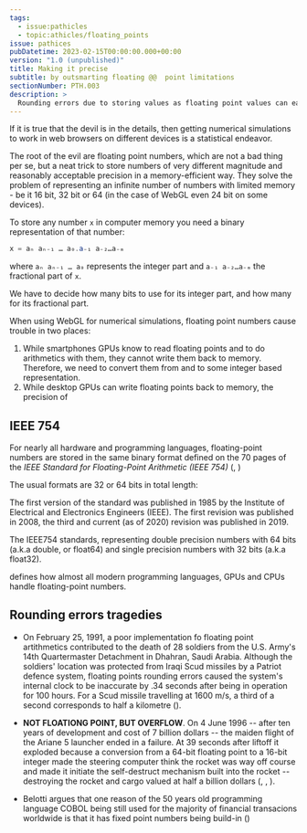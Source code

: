 ```yaml
---
tags:
  - issue:pathicles
  - topic:athicles/floating_points
issue: pathices
pubDatetime: 2023-02-15T00:00:00.000+00:00
version: "1.0 (unpublished)"
title: Making it precise
subtitle: by outsmarting floating @@  point limitations
sectionNumber: PTH.003
description: >
  Rounding errors due to storing values as floating point values can easily get out of hand, particular care is required if you can only safely assume 16 bit precision.
---
```


If it is true that the devil is in the details, then getting numerical simulations to work in web browsers on different devices is a statistical endeavor.

The root of the evil are floating point numbers, which are not a bad thing per se, but a neat trick to store numbers of very different magnitude and reasonably acceptable precision in a memory-efficient way. They solve the problem of representing an infinite number of numbers with limited memory - be it 16 bit, 32 bit or 64 (in the case of WebGL even 24 bit on some devices).

<div class="level1">

To store any number `x` in computer memory you need a binary representation of that number:

```glsl
x = aₙ aₙ₋₁ … a₀.a₋₁ a₋₂…a₋ₘ

```

where `aₙ aₙ₋₁ … a₀` represents the integer part and `a₋₁ a₋₂…a₋ₘ` the fractional part of `x`.

We have to decide how many bits to use for its integer part, and how many for its fractional part.

</div>

When using WebGL for numerical simulations, floating point numbers cause trouble in two places:

1. While smartphones GPUs know to read floating points and to do arithmetics with them, they cannot write them back to memory. Therefore, we need to convert them from and to some integer based representation.
2. While desktop GPUs can write floating points back to memory, the precision of

## IEEE 754

For nearly all hardware and programming languages, floating-point numbers are stored in the same binary format defined on the 70 pages of the _IEEE Standard for Floating-Point Arithmetic (IEEE 754)_ (<bib-ref cite-key="ieee__2019__754" />, <bib-ref cite-key="ieee__2019__754" />)

The usual formats are 32 or 64 bits in total length:

The first version of the standard was published in 1985 by the Institute of Electrical and Electronics Engineers (IEEE). The first revision was published in 2008, the third and current (as of 2020) revision was published in 2019.

The IEEE754 standards, representing double precision numbers with 64 bits (a.k.a double, or float64) and single precision numbers with 32 bits (a.k.a float32).

defines how almost all modern programming languages, GPUs and CPUs handle floating-point numbers.

## Rounding errors tragedies

- On February 25, 1991, a poor implementation fo floating point artithmetics contributed to the death of 28 soldiers from the U.S. Army's 14th Quartermaster Detachment in Dhahran, Saudi Arabia. Although the soldiers' location was protected from Iraqi Scud missiles by a Patriot defence system, floating points rounding errors caused the system's internal clock to be inaccurate by .34 seconds after being in operation for 100 hours. For a Scud missile travelling at 1600 m/s, a third of a second corresponds to half a kilometre (<bib-ref cite-key="benchoff__2015__improvement" />).

- **NOT FLOATIONG POINT, BUT OVERFLOW**. On 4 June 1996 -- after ten years of development and cost of 7 billion dollars -- the maiden flight of the Ariane 5 launcher ended in a failure. At 39 seconds after liftoff it exploded because a conversion from a 64-bit floating point to a 16-bit integer made the steering computer think the rocket was way off course and made it initiate the self-destruct mechanism built into the rocket -- destroying the rocket and cargo valued at half a billion dollars (<bib-ref cite-key="stadther__1998__high" />, <bib-ref cite-key="lions__1999__ariane" />, <bib-ref cite-key="cnn__1996__unmanned" />).

- Belotti argues that one reason of the 50 years old programming language COBOL being still used for the majority of financial transacions worldwide is that it has fixed point numbers being build-in (<bib-ref cite-key="bellotti__2018__cobol" />)
